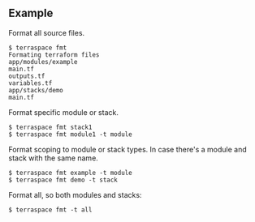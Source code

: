 ## Example

Format all source files.

    $ terraspace fmt
    Formating terraform files
    app/modules/example
    main.tf
    outputs.tf
    variables.tf
    app/stacks/demo
    main.tf

Format specific module or stack.

    $ terraspace fmt stack1
    $ terraspace fmt module1 -t module

Format scoping to module or stack types. In case there's a module and stack with the same name.

    $ terraspace fmt example -t module
    $ terraspace fmt demo -t stack

Format all, so both modules and stacks:

    $ terraspace fmt -t all
